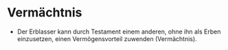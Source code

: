 # Vermächtnis

- Der Erblasser kann durch Testament einem anderen, ohne ihn als Erben einzusetzen, einen Vermögensvorteil zuwenden (Vermächtnis).

